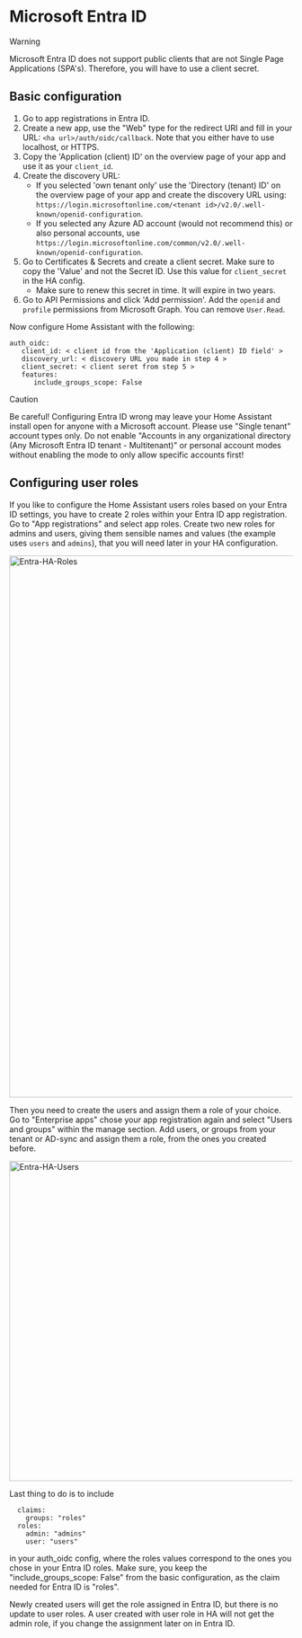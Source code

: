 # Microsoft Entra ID
> [!WARNING]  
> Microsoft Entra ID does not support public clients that are not Single Page Applications (SPA's). Therefore, you will have to use a client secret.
## Basic configuration
1. Go to app registrations in Entra ID.
2. Create a new app, use the "Web" type for the redirect URI and fill in your URL: `<ha url>/auth/oidc/callback`. Note that you either have to use localhost, or HTTPS.
3. Copy the 'Application (client) ID' on the overview page of your app and use it as your `client_id`.
4. Create the discovery URL:
   -  If you selected 'own tenant only' use the 'Directory (tenant) ID' on the overview page of your app and create the discovery URL using: `https://login.microsoftonline.com/<tenant id>/v2.0/.well-known/openid-configuration`.
   - If you selected any Azure AD account (would not recommend this) or also personal accounts, use `https://login.microsoftonline.com/common/v2.0/.well-known/openid-configuration`.
5. Go to Certificates & Secrets and create a client secret. Make sure to copy the 'Value' and not the Secret ID. Use this value for `client_secret` in the HA config.
    - Make sure to renew this secret in time. It will expire in two years.
6. Go to API Permissions and click 'Add permission'. Add the `openid` and `profile` permissions from Microsoft Graph. You can remove `User.Read`.

Now configure Home Assistant with the following:

```
auth_oidc:
   client_id: < client id from the 'Application (client) ID field' >
   discovery_url: < discovery URL you made in step 4 >
   client_secret: < client seret from step 5 >
   features:
      include_groups_scope: False
```

> [!CAUTION]
> Be careful! Configuring Entra ID wrong may leave your Home Assistant install open for anyone with a Microsoft account. Please use "Single tenant" account types only. Do not enable "Accounts in any organizational directory (Any Microsoft Entra ID tenant - Multitenant)" or personal account modes without enabling the mode to only allow specific accounts first!

## Configuring user roles
If you like to configure the Home Assistant users roles based on your Entra ID settings, you have to create 2 roles within your Entra ID app registration.
Go to "App registrations" and select app roles. Create two new roles for admins and users, giving them sensible names and values (the example uses `users` and `admins`), that you will need later in your HA configuration.

<img width="1205" height="965" alt="Entra-HA-Roles" src="https://github.com/user-attachments/assets/568a1526-0607-4f88-945f-7c4f1fcc0ac2" />

Then you need to create the users and assign them a role of your choice.
Go to "Enterprise apps" chose your app registration again and select "Users and groups" within the manage section. Add users, or groups from your tenant or AD-sync and assign them a role, from the ones you created before.

<img width="1112" height="570" alt="Entra-HA-Users" src="https://github.com/user-attachments/assets/13a49cee-798b-4b53-8fee-d2792ccd7763" />

Last thing to do is to include
```
  claims:
    groups: "roles"
  roles:
    admin: "admins"
    user: "users"
```
in your auth_oidc config, where the roles values correspond to the ones you chose in your Entra ID roles.
Make sure, you keep the "include_groups_scope: False" from the basic configuration, as the claim needed for Entra ID is "roles".

Newly created users will get the role assigned in Entra ID, but there is no update to user roles. A user created with user role in HA will not get the admin role, if you change the assignment later on in Entra ID.

